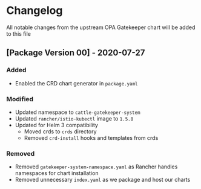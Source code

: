 # Changelog
All notable changes from the upstream OPA Gatekeeper chart will be added to this file

## [Package Version 00] - 2020-07-27
### Added
- Enabled the CRD chart generator in `package.yaml`

### Modified
- Updated namespace to `cattle-gatekeeper-system`
- Updated `rancher/istio-kubectl` image to `1.5.8`
- Updated for Helm 3 compatibility
    - Moved crds to `crds` directory
    - Removed `crd-install` hooks and templates from crds

### Removed
- Removed `gatekeeper-system-namespace.yaml` as Rancher handles namespaces for chart installation
- Removed unnecessary `index.yaml` as we package and host our charts
